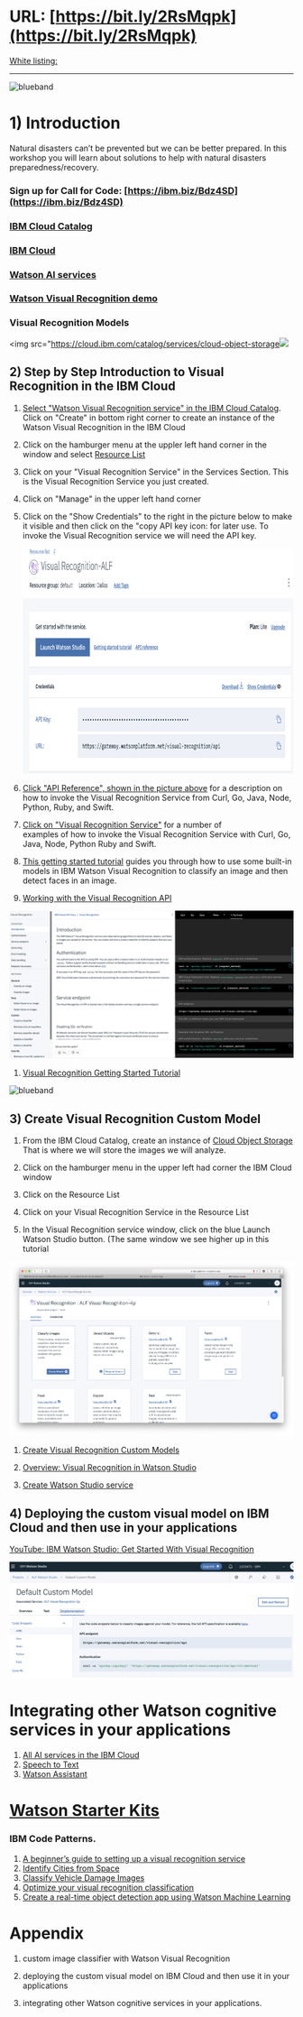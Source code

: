 
# URL: [https://bit.ly/2RsMqpk](https://bit.ly/2RsMqpk)

[White listing:](https://cloud.ibm.com/registration/whitelist)

<hr size="50" color ="blue">
<img src="https://farm5.staticflickr.com/4503/37148677233_71edc5a37b_o.png" width="1041" height="53" alt="blueband">

# 1) Introduction

Natural disasters can’t be prevented but we can be better prepared. In this workshop you will learn about solutions to help with natural disasters preparedness/recovery. 

###  Sign up for Call for Code: [https://ibm.biz/Bdz4SD](https://ibm.biz/Bdz4SD)

### [IBM Cloud Catalog](https://cloud.ibm.com/catalog)

### [IBM Cloud](https://cloud.ibm.com/catalog)

### [Watson AI services](https://cloud.ibm.com/catalog?category=ai)

### [Watson Visual Recognition demo](https://www.ibm.com/watson/services/visual-recognition/demo/)

### Visual Recognition Models

<img src="https://cloud.ibm.com/catalog/services/cloud-object-storage<img src="models.png">

## 2) Step by Step Introduction to Visual Recognition in the IBM Cloud

1. [Select "Watson Visual Recognition service" in the IBM Cloud Catalog](https://cloud.ibm.com/catalog/services/visual-recognition). 
   Click on "Create" in bottom right corner to create an instance of the Watson Visual Recognition in the IBM Cloud
1. Click on the hamburger menu at the uppler left hand corner in the window and select 
[Resource List](https://cloud.ibm.com/resources)
1. Click on your "Visual Recognition Service" in the Services Section. This is the Visual Recognition Service you just created.
1. Click on "Manage" in the upper left hand corner
1. Click on the "Show Credentials" to the right in the picture below to make it visible and then click on the "copy API 
   key icon: for later use. To invoke the Visual Recognition service we will need the API key.
   
   <img src="Visual_Recognition.png" height="400" width="600">

1. [Click "API Reference", shown in the picture above](https://cloud.ibm.com/apidocs/visual-recognition) for a description on how to invoke the Visual Recognition Service from Curl, Go, Java, Node, Python, Ruby, and Swift.

1. [Click on "Visual Recognition Service"](https://cloud.ibm.com/apidocs/visual-recognition?code=try) for a number of  
    examples of how to invoke the Visual Recognition Service with Curl, Go, Java, Node, Python Ruby and Swift.

1. [This getting started tutorial](https://cloud.ibm.com/docs/services/visual-recognition?topic=visual-recognition-getting-started-tutorial) guides you through how to use some built-in models in IBM Watson Visual Recognition to classify an image and then detect faces in an image.

1. [Working with the Visual Recognition API](https://cloud.ibm.com/apidocs/visual-recognition?code=try) 
<img src="/visual_recognitionapi.png">

1. [Visual Recognition Getting Started Tutorial ](https://cloud.ibm.com/docs/services/visual-recognition?topic=visual-recognition-getting-started-tutorial#getting-started-tutorial)

<img src="https://farm5.staticflickr.com/4503/37148677233_71edc5a37b_o.png" width="1041" height="53" alt="blueband">

## 3) Create Visual Recognition Custom Model

1. From the IBM Cloud Catalog, create an instance of [Cloud Object Storage](https://cloud.ibm.com/catalog/services/cloud-object-storage) That is where we will store the images we will analyze.

1. Click on the hamburger menu in the upper left had corner the IBM Cloud window

1. Click on the Resource List

1. Click on your Visual Recognition Service in the Resource List

1. In the Visual Recognition service window, click on the blue Launch Watson Studio button. (The same window we see higher up in this tutorial


<img src="create_model.png">

1. [Create Visual Recognition Custom Models](https://dataplatform.cloud.ibm.com/docs/content/wsj/analyze-data/visual-recognition-create-model.html) 

1. [Overview: Visual Recognition in Watson Studio](https://dataplatform.cloud.ibm.com/docs/content/wsj/analyze-data/visual-recognition-sample-training-images.html?audience=wdp&linkInPage=true)

1. [Create Watson Studio service](https://cloud.ibm.com/catalog/services/watson-studio)

## 4)  Deploying the custom visual model on IBM Cloud and then use in your applications 

[YouTube: IBM Watson Studio: Get Started With Visual Recognition](https://www.youtube.com/watch?v=o8xxZcmuc2Q)

<img src="default.custommodel.png">

# Integrating other Watson cognitive services in your applications

1. [All AI services in the IBM Cloud](https://cloud.ibm.com/catalog?category=ai)
1. [Speech to Text](https://www.ibm.com/watson/services/speech-to-text/)
1. [Watson Assistant](https://cloud.ibm.com/catalog/services/watson-assistant)

# [Watson Starter Kits](https://cloud.ibm.com/developer/watson/starter-kits)

### IBM Code Patterns. 

1. [A beginner’s guide to setting up a visual recognition service](https://developer.ibm.com/articles/a-beginners-guide-to-set-up-a-visual-recognition-service/)
1. [Identify Cities from Space](https://developer.ibm.com/patterns/identify-cities-from-space-using-watson-visual-recognition/)
1. [Classify Vehicle Damage Images](https://developer.ibm.com/patterns/classify-vehicle-damage-images/)
1. [Optimize your visual recognition classification](https://developer.ibm.com/patterns/optimize-visual-recognition-classification/)
1. [Create a real-time object detection app using Watson Machine Learning](https://developer.ibm.com/patterns/create-a-real-time-object-detection-app-using-watson-machine-learning/)

# Appendix

1. custom image classifier with Watson Visual Recognition 

1. deploying the custom visual model on IBM Cloud and then use it in your applications 

1. integrating other Watson cognitive services in your applications.
